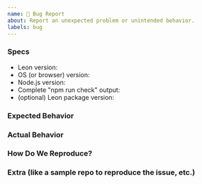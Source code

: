 ```yaml
---
name: 🐞 Bug Report
about: Report an unexpected problem or unintended behavior.
labels: bug
---
```


<!--
Thanks for your interest in Leon! ❤️
Please check if there is no similar issue before creating this one.
-->

### Specs

- Leon version:
- OS (or browser) version:
- Node.js version:
- Complete "npm run check" output:
- (optional) Leon package version:

### Expected Behavior

### Actual Behavior

### How Do We Reproduce?

### Extra (like a sample repo to reproduce the issue, etc.)
